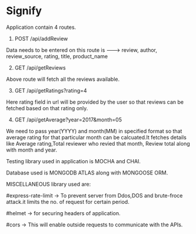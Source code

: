 # Signify

Application contain 4 routes.

1) POST  /api/addReview

Data needs to be entered  on this route is ---> review, author, review_source, rating, title, product_name

2) GET  /api/getReviews

Above route will fetch all the reviews available.


3) GET  /api/getRatings?rating=4

Here rating field in url will be provided by the user so that reviews can be fetched based on that rating only.


4) GET  /api/getAverage?year=2017&month=05

We need to pass year(YYYY) and month(MM) in specified format so that average rating for that particular month can be calcuated.It fetches details like Average rating,Total reviewer who revied that month, Review total
along with month and year.


Testing library used in application is MOCHA and CHAI.

Database used is MONGODB ATLAS along with MONGOOSE ORM.

MISCELLANEOUS library used are:

#express-rate-limit -> To prevent server from Ddos,DOS and brute-froce attack.it limits the no. of request for certain period.

#helmet -> for securing headers of application.

#cors ->  This will enable outside requests to communicate with the APIs. 
